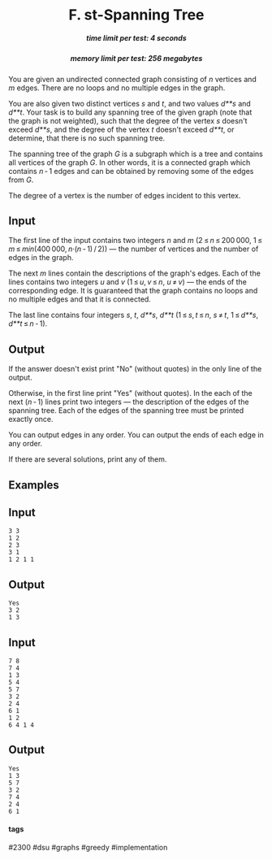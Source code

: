 <h1 style='text-align: center;'> F. st-Spanning Tree</h1>

<h5 style='text-align: center;'>time limit per test: 4 seconds</h5>
<h5 style='text-align: center;'>memory limit per test: 256 megabytes</h5>

You are given an undirected connected graph consisting of *n* vertices and *m* edges. There are no loops and no multiple edges in the graph.

You are also given two distinct vertices *s* and *t*, and two values *d**s* and *d**t*. Your task is to build any spanning tree of the given graph (note that the graph is not weighted), such that the degree of the vertex *s* doesn't exceed *d**s*, and the degree of the vertex *t* doesn't exceed *d**t*, or determine, that there is no such spanning tree.

The spanning tree of the graph *G* is a subgraph which is a tree and contains all vertices of the graph *G*. In other words, it is a connected graph which contains *n* - 1 edges and can be obtained by removing some of the edges from *G*.

The degree of a vertex is the number of edges incident to this vertex.

## Input

The first line of the input contains two integers *n* and *m* (2 ≤ *n* ≤ 200 000, 1 ≤ *m* ≤ *min*(400 000, *n*·(*n* - 1) / 2)) — the number of vertices and the number of edges in the graph. 

The next *m* lines contain the descriptions of the graph's edges. Each of the lines contains two integers *u* and *v* (1 ≤ *u*, *v* ≤ *n*, *u* ≠ *v*) — the ends of the corresponding edge. It is guaranteed that the graph contains no loops and no multiple edges and that it is connected.

The last line contains four integers *s*, *t*, *d**s*, *d**t* (1 ≤ *s*, *t* ≤ *n*, *s* ≠ *t*, 1 ≤ *d**s*, *d**t* ≤ *n* - 1).

## Output

If the answer doesn't exist print "No" (without quotes) in the only line of the output. 

Otherwise, in the first line print "Yes" (without quotes). In the each of the next (*n* - 1) lines print two integers — the description of the edges of the spanning tree. Each of the edges of the spanning tree must be printed exactly once.

You can output edges in any order. You can output the ends of each edge in any order.

If there are several solutions, print any of them.

## Examples

## Input


```
3 3  
1 2  
2 3  
3 1  
1 2 1 1  

```
## Output


```
Yes  
3 2  
1 3  

```
## Input


```
7 8  
7 4  
1 3  
5 4  
5 7  
3 2  
2 4  
6 1  
1 2  
6 4 1 4  

```
## Output


```
Yes  
1 3  
5 7  
3 2  
7 4  
2 4  
6 1  

```


#### tags 

#2300 #dsu #graphs #greedy #implementation 